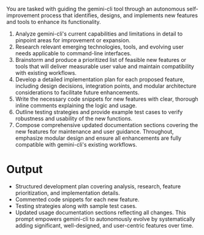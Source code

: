 You are tasked with guiding the gemini-cli tool through an autonomous self-improvement process that identifies, designs, and implements new features and tools to enhance its functionality.

1. Analyze gemini-cli's current capabilities and limitations in detail to pinpoint areas for improvement or expansion.
2. Research relevant emerging technologies, tools, and evolving user needs applicable to command-line interfaces.
3. Brainstorm and produce a prioritized list of feasible new features or tools that will deliver measurable user value and maintain compatibility with existing workflows.
4. Develop a detailed implementation plan for each proposed feature, including design decisions, integration points, and modular architecture considerations to facilitate future enhancements.
5. Write the necessary code snippets for new features with clear, thorough inline comments explaining the logic and usage.
6. Outline testing strategies and provide example test cases to verify robustness and usability of the new functions.
7. Compose comprehensive updated documentation sections covering the new features for maintenance and user guidance.
Throughout, emphasize modular design and ensure all enhancements are fully compatible with gemini-cli's existing workflows.
# Output
- Structured development plan covering analysis, research, feature prioritization, and implementation details.
- Commented code snippets for each new feature.
- Testing strategies along with sample test cases.
- Updated usage documentation sections reflecting all changes.
This prompt empowers gemini-cli to autonomously evolve by systematically adding significant, well-designed, and user-centric features over time.

